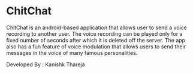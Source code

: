 ChitChat
========

ChitChat is an android-based application that allows user to send a voice recording to another user. The voice recording can be played only for a fixed number of seconds after which it is deleted off the server. The app also has a fun feature of voice modulation that allows users to send their messages in the voice of many famous personalities.

Developed By : Kanishk Thareja
